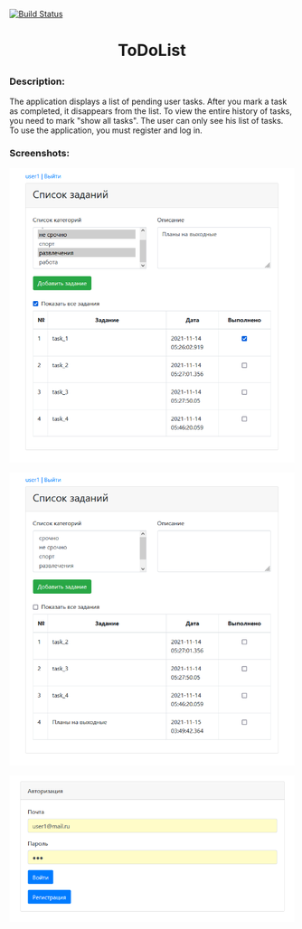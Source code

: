 [![Build Status](https://travis-ci.com/VadimShein/job4j_todo.svg?branch=main)](https://travis-ci.com/VadimShein/job4j_todo)


# <p align="center">ToDoList</p>

### Description:
The application displays a list of pending user tasks. After you mark a task as completed, it disappears from the list. To view the entire history of tasks, you need to mark "show all tasks". The user can only see his list of tasks. To use the application, you must register and log in.

### Screenshots:

![ScreenShot](./images/img_1.PNG)

![ScreenShot](./images/img_2.PNG)

![ScreenShot](./images/img_3.PNG)